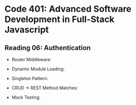 # Code 401: Advanced Software Development in Full-Stack Javascript

## Reading 06: Authentication

- Router Middleware:

- Dynamic Module Loading:

- Singleton Pattern:

- CRUD -> REST Method Matches:

- Mock Testing:
